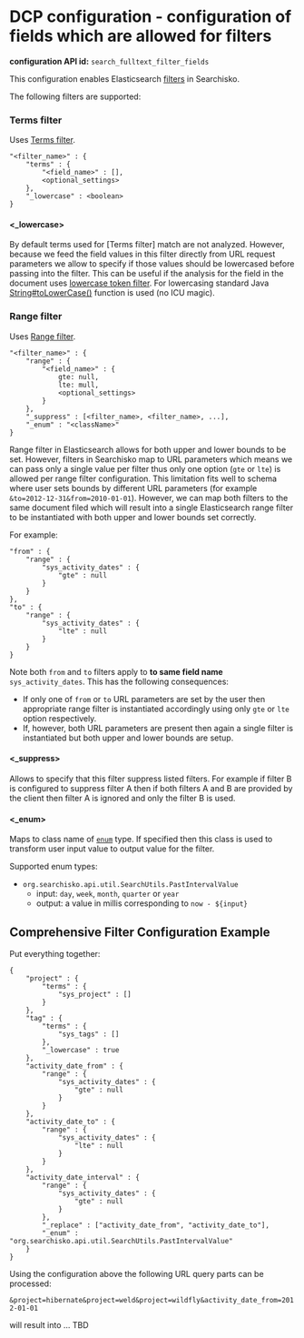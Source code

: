 DCP configuration - configuration of fields which are allowed for filters
==============================================================================

**configuration API id:** `search_fulltext_filter_fields`

This configuration enables Elasticsearch [filters](http://www.elasticsearch.org/guide/en/elasticsearch/reference/0.90/query-dsl-filters.html) in Searchisko.

The following filters are supported:

### Terms filter

Uses [Terms filter](http://www.elasticsearch.org/guide/en/elasticsearch/reference/0.90/query-dsl-terms-filter.html).

	"<filter_name>" : {
		"terms" : {
			"<field_name>" : [],
			<optional_settings>
		},
		"_lowercase" : <boolean>
	}

#### \<_lowercase\>

By default terms used for [Terms filter] match are not analyzed. However, because we feed the field values in this
filter directly from URL request parameters we allow to specify if those values should be lowercased before passing
into the filter. This can be useful if the analysis for the field in the document uses
[lowercase token filter](http://www.elasticsearch.org/guide/en/elasticsearch/reference/0.90/analysis-lowercase-tokenfilter.html).
For lowercasing standard Java [String#toLowerCase()](http://docs.oracle.com/javase/7/docs/api/java/lang/String.html#toLowerCase())
function is used (no ICU magic).

### Range filter

Uses [Range filter](http://www.elasticsearch.org/guide/en/elasticsearch/reference/0.90/query-dsl-range-filter.html).

	"<filter_name>" : {
		"range" : {
			"<field_name>" : {
				gte: null,
				lte: mull,
				<optional_settings>
			}
		},
		"_suppress" : [<filter_name>, <filter_name>, ...],
		"_enum" : "<className>"
	}

Range filter in Elasticsearch allows for both upper and lower bounds to be set. However, filters in Searchisko map
to URL parameters which means we can pass only a single value per filter thus only one option (`gte` or `lte`) is
allowed per range filter configuration. This limitation fits well to schema where user sets bounds by different URL
parameters (for example `&to=2012-12-31&from=2010-01-01`). However, we can map both filters to the same document filed
which will result into a single Elasticsearch range filter to be instantiated with both upper and lower bounds set
correctly.

For example:

	"from" : {
		"range" : {
			"sys_activity_dates" : {
				"gte" : null
			}
		}
	},
	"to" : {
		"range" : {
			"sys_activity_dates" : {
				"lte" : null
			}
		}
	}

Note both `from` and `to` filters apply to **to same field name** `sys_activity_dates`. This has the following consequences:

- If only one of `from` or `to` URL parameters are set by the user then appropriate range filter is instantiated accordingly using only `gte` or `lte` option respectively.
- If, however, both URL parameters are present then again a single filter is instantiated but both upper and lower bounds are setup.

#### \<_suppress\>

Allows to specify that this filter suppress listed filters. For example if filter B is configured to suppress filter A
then if both filters A and B are provided by the client then filter A is ignored and only the filter B is used.

#### \<_enum\>

Maps to class name of [`enum`](http://docs.oracle.com/javase/7/docs/api/java/lang/Enum.html) type.
If specified then this class is used to transform user input value to output value for the filter.

Supported enum types:

- `org.searchisko.api.util.SearchUtils.PastIntervalValue`
  - input: `day`, `week`, `month`, `quarter` or `year`
  - output: a value in millis corresponding to `now - ${input}`

## Comprehensive Filter Configuration Example

Put everything together:

	{
		"project" : {
			"terms" : {
				"sys_project" : []
			}
		},
		"tag" : {
			"terms" : {
				"sys_tags" : []
			},
			"_lowercase" : true
		},
		"activity_date_from" : {
			"range" : {
				"sys_activity_dates" : {
					"gte" : null
				}
			}
		},
		"activity_date_to" : {
			"range" : {
				"sys_activity_dates" : {
					"lte" : null
				}
			}
		},
		"activity_date_interval" : {
			"range" : {
				"sys_activity_dates" : {
					"gte" : null
				}
			},
			"_replace" : ["activity_date_from", "activity_date_to"],
			"_enum" : "org.searchisko.api.util.SearchUtils.PastIntervalValue"
		}
	}

Using the configuration above the following URL query parts can be processed:

`&project=hibernate&project=weld&project=wildfly&activity_date_from=2012-01-01`

will result into ... TBD
